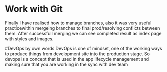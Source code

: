 # Work with Git
Finally I have realised how to manage branches, also it was very useful practicewithin mergeing branches to final prod/resolving conflicts between them. After successfull merging we can see completed result as index page with styles and images.

#DevOps by own words
DevOps is one of mindset, one of the working ways to produce things from development site into the production stage. So devops is a concept that is used in the app lifecycle management and making sure that you are working in the sync with dev team 
